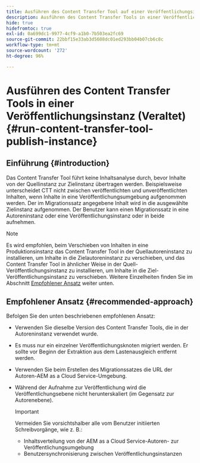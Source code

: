 ```yaml
---
title: Ausführen des Content Transfer Tool auf einer Veröffentlichungsinstanz (veraltet)
description: Ausführen des Content Transfer Tools in einer Veröffentlichungsinstanz
hide: true
hidefromtoc: true
exl-id: 0a699dc1-9977-4cf9-a1b0-7b503ea2fc69
source-git-commit: 22bbf15e33ab3d5608dc01ed293bb04b07cb6c8c
workflow-type: tm+mt
source-wordcount: '272'
ht-degree: 96%

---
```


# Ausführen des Content Transfer Tools in einer Veröffentlichungsinstanz (Veraltet) {#run-content-transfer-tool-publish-instance}

## Einführung {#introduction}

Das Content Transfer Tool führt keine Inhaltsanalyse durch, bevor Inhalte von der Quellinstanz zur Zielinstanz übertragen werden. Beispielsweise unterscheidet CTT nicht zwischen veröffentlichten und unveröffentlichten Inhalten, wenn Inhalte in eine Veröffentlichungsumgebung aufgenommen werden. Der im Migrationssatz angegebene Inhalt wird in die ausgewählte Zielinstanz aufgenommen. Der Benutzer kann einen Migrationssatz in eine Autoreninstanz oder eine Veröffentlichungsinstanz oder in beide aufnehmen.

>[!NOTE]
>Es wird empfohlen, beim Verschieben von Inhalten in eine Produktionsinstanz das Content Transfer Tool in der Quellautoreninstanz zu installieren, um Inhalte in die Zielautoreninstanz zu verschieben, und das Content Transfer Tool in ähnlicher Weise in der Quell-Veröffentlichungsinstanz zu installieren, um Inhalte in die Ziel-Veröffentlichungsinstanz zu verschieben. Weitere Einzelheiten finden Sie im Abschnitt [Empfohlener Ansatz](#recommended-approach) weiter unten.

## Empfohlener Ansatz {#recommended-approach}

Befolgen Sie den unten beschriebenen empfohlenen Ansatz:

* Verwenden Sie dieselbe Version des Content Transfer Tools, die in der Autoreninstanz verwendet wurde.

* Es muss nur ein einzelner Veröffentlichungsknoten migriert werden. Er sollte vor Beginn der Extraktion aus dem Lastenausgleich entfernt werden.

* Verwenden Sie beim Erstellen des Migrationssatzes die URL der Autoren-AEM as a Cloud Service-Umgebung.

* Während der Aufnahme zur Veröffentlichung wird die Veröffentlichungsebene nicht herunterskaliert (im Gegensatz zur Autorenebene).

   >[!IMPORTANT]
   >Vermeiden Sie vorsichtshalber alle vom Benutzer initiierten Schreibvorgänge, wie z. B.:
   > * Inhaltsverteilung von der AEM as a Cloud Service-Autoren- zur Veröffentlichungsumgebung
   > * Benutzersynchronisierung zwischen Veröffentlichungsinstanzen

